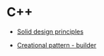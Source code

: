 # C++

- [Solid design principles](./solid_design_principles/solid.md)

- [Creational pattern - builder](./creational_pattern/builder/builder.md)


